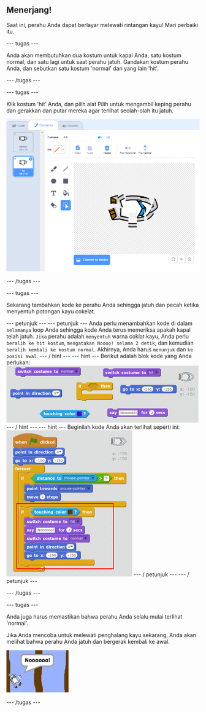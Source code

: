 ## Menerjang!

Saat ini, perahu Anda dapat berlayar melewati rintangan kayu! Mari perbaiki itu.

\--- tugas \---

Anda akan membutuhkan dua kostum untuk kapal Anda, satu kostum normal, dan satu lagi untuk saat perahu jatuh. Gandakan kostum perahu Anda, dan sebutkan satu kostum 'normal' dan yang lain 'hit'.

\--- /tugas \---

\--- tugas \---

Klik kostum 'hit' Anda, dan pilih alat Pilih untuk mengambil keping perahu dan gerakkan dan putar mereka agar terlihat seolah-olah itu jatuh.

![tangkapan layar](images/boat-hit-costume.png)

\--- /tugas \---

\--- tugas \---

Sekarang tambahkan kode ke perahu Anda sehingga jatuh dan pecah ketika menyentuh potongan kayu cokelat.

\--- petunjuk \--- \--- petunjuk \--- Anda perlu menambahkan kode di dalam `selamanya` loop Anda sehingga kode Anda terus memeriksa apakah kapal telah jatuh. `Jika` perahu adalah `menyentuh` warna coklat kayu, Anda perlu `beralih ke hit kostum`, `mengatakan Noooo! selama 2 detik`, dan kemudian `beralih kembali ke kostum normal`. Akhirnya, Anda harus `menunjuk` dan `ke posisi awal`. \--- / hint \--- \--- hint \--- Berikut adalah blok kode yang Anda perlukan: ![screenshot](images/boat-hit-blocks.png) \--- / hint \--- \--- hint \--- Beginilah kode Anda akan terlihat seperti ini: ![screenshot](images/boat-hit-code.png) \--- / petunjuk \--- \--- / petunjuk \---

\--- /tugas \---

\--- tugas \---

Anda juga harus memastikan bahwa perahu Anda selalu mulai terlihat 'normal'.

Jika Anda mencoba untuk melewati penghalang kayu sekarang, Anda akan melihat bahwa perahu Anda jatuh dan bergerak kembali ke awal.

![tangkapan layar](images/boat-crash.png)

\--- /tugas \---